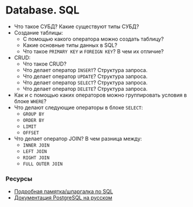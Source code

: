 # Database. SQL

* Что такое СУБД? Какие существуют типы СУБД?
* Создание таблицы:
  * С помощью какого оператора можно создать таблицу?
  * Какие основные типы данных в SQL?
  * Что такое `PRIMARY KEY` и `FOREIGN KEY`? В чем их отличие?
* CRUD:
  * Что такое CRUD?
  * Что делает оператор `INSERT`? Структура запроса.
  * Что делает оператор `UPDATE`? Структура запроса.
  * Что делает оператор `SELECT`? Структура запроса.
  * Что делает оператор `DELETE`? Структура запроса.
* Как и с помощью каких операторов можно группировать условия в блоке `WHERE`?
* Что делают следующие операторы в блоке `SELECT`:
  * `GROUP BY`
  * `ORDER BY`
  * `LIMIT`
  * `OFFSET`
* Что делает оператор JOIN? В чем разница между:
  * `INNER JOIN`
  * `LEFT JOIN`
  * `RIGHT JOIN`
  * `FULL OUTER JOIN`

### Ресурсы
* [Подробная памятка/шпаргалка по SQL](https://habr.com/ru/post/564390/)
* [Документация PostgreSQL на русском](https://postgrespro.ru/docs/postgresql/13/index)
